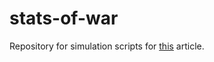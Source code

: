 # stats-of-war
Repository for simulation scripts for [this](https://t4ccer.com/posts/simulating-card-games-war/) article.
